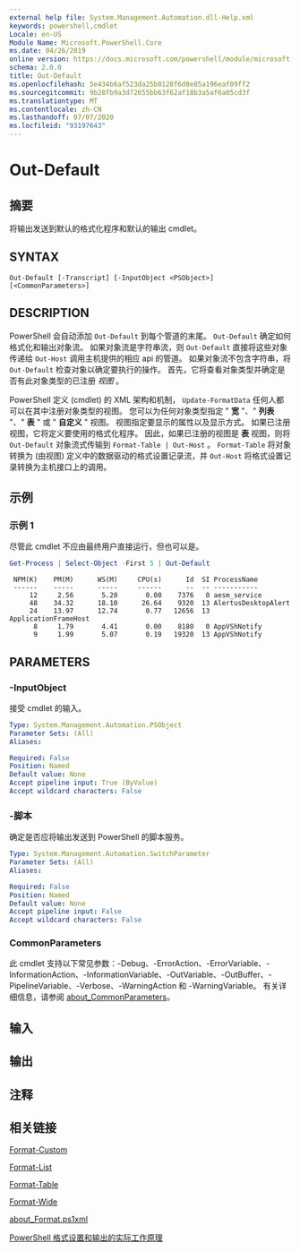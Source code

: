 ```yaml
---
external help file: System.Management.Automation.dll-Help.xml
keywords: powershell,cmdlet
Locale: en-US
Module Name: Microsoft.PowerShell.Core
ms.date: 04/26/2019
online version: https://docs.microsoft.com/powershell/module/microsoft.powershell.core/out-default?view=powershell-5.1&WT.mc_id=ps-gethelp
schema: 2.0.0
title: Out-Default
ms.openlocfilehash: 5e434b6af523da25b0128f6d8e85a196eaf09ff2
ms.sourcegitcommit: 9b28fb9a3d72655bb63f62af18b3a5af6a05cd3f
ms.translationtype: MT
ms.contentlocale: zh-CN
ms.lasthandoff: 07/07/2020
ms.locfileid: "93197643"
---
```

# Out-Default

## 摘要
将输出发送到默认的格式化程序和默认的输出 cmdlet。

## SYNTAX

```
Out-Default [-Transcript] [-InputObject <PSObject>] [<CommonParameters>]
```

## DESCRIPTION

PowerShell 会自动添加 `Out-Default` 到每个管道的末尾。 `Out-Default` 确定如何格式化和输出对象流。 如果对象流是字符串流，则 `Out-Default` 直接将这些对象传递给 `Out-Host` 调用主机提供的相应 api 的管道。 如果对象流不包含字符串，将 `Out-Default` 检查对象以确定要执行的操作。
首先，它将查看对象类型并确定是否有此对象类型的已注册 _视图_ 。

PowerShell 定义 (cmdlet) 的 XML 架构和机制， `Update-FormatData` 任何人都可以在其中注册对象类型的视图。 您可以为任何对象类型指定 " **宽** "、" **列表** "、" **表** " 或 " **自定义** " 视图。 视图指定要显示的属性以及显示方式。 如果已注册视图，它将定义要使用的格式化程序。 因此，如果已注册的视图是 **表** 视图，则将 `Out-Default` 对象流式传输到 `Format-Table | Out-Host` 。 `Format-Table` 将对象转换为 (由视图) 定义中的数据驱动的格式设置记录流，并 `Out-Host` 将格式设置记录转换为主机接口上的调用。

## 示例

### 示例 1

尽管此 cmdlet 不应由最终用户直接运行，但也可以是。

```powershell
Get-Process | Select-Object -First 5 | Out-Default
```

```Output
 NPM(K)    PM(M)      WS(M)     CPU(s)      Id  SI ProcessName
 ------    -----      -----     ------      --  -- -----------
     12     2.56       5.20       0.00    7376   0 aesm_service
     48    34.32      18.10      26.64    9320  13 AlertusDesktopAlert
     24    13.97      12.74       0.77   12656  13 ApplicationFrameHost
      8     1.79       4.41       0.00    8180   0 AppVShNotify
      9     1.99       5.07       0.19   19320  13 AppVShNotify
```

## PARAMETERS

### -InputObject

接受 cmdlet 的输入。

```yaml
Type: System.Management.Automation.PSObject
Parameter Sets: (All)
Aliases:

Required: False
Position: Named
Default value: None
Accept pipeline input: True (ByValue)
Accept wildcard characters: False
```

### -脚本

确定是否应将输出发送到 PowerShell 的脚本服务。

```yaml
Type: System.Management.Automation.SwitchParameter
Parameter Sets: (All)
Aliases:

Required: False
Position: Named
Default value: None
Accept pipeline input: False
Accept wildcard characters: False
```

### CommonParameters

此 cmdlet 支持以下常见参数：-Debug、-ErrorAction、-ErrorVariable、-InformationAction、-InformationVariable、-OutVariable、-OutBuffer、-PipelineVariable、-Verbose、-WarningAction 和 -WarningVariable。 有关详细信息，请参阅 [about_CommonParameters](https://go.microsoft.com/fwlink/?LinkID=113216)。

## 输入

## 输出

## 注释

## 相关链接

[Format-Custom](../Microsoft.PowerShell.Utility/Format-Custom.md)

[Format-List](../Microsoft.PowerShell.Utility/Format-List.md)

[Format-Table](../Microsoft.PowerShell.Utility/Format-Table.md)

[Format-Wide](../Microsoft.PowerShell.Utility/Format-Wide.md)

[about_Format.ps1xml](About/about_Format.ps1xml.md)

[PowerShell 格式设置和输出的实际工作原理](https://devblogs.microsoft.com/powershell/how-powershell-formatting-and-outputting-really-works/)
